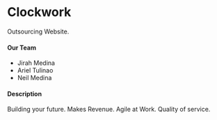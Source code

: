 
# Clockwork
Outsourcing Website.


#### Our Team

- Jirah Medina
- Ariel Tulinao
- Neil Medina


#### Description

Building your future.
Makes Revenue.
Agile at Work.
Quality of service.